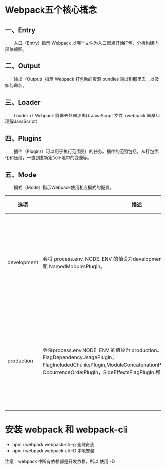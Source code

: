 # Webpack五个核心概念

## 一、Entry
&emsp;&emsp;入口（Entry）指示 Webpack 以哪个文件为入口起点开始打包，分析构建内部依赖图。

## 二、Output
&emsp;&emsp;输出（Output）指示 Webpack 打包后的资源 bundles 输出到那里去，以及如何命名。

## 三、Loader
&emsp;&emsp;Loader 让 Webpack 能够去处理那些非 JavaScript 文件（webpack 自身只理解JavaScript）

## 四、Plugins
&emsp;&emsp;插件（Plugins）可以用于执行范围更广的任务。插件的范围包括，从打包优化和压缩，一直到重新定义环境中的变量等。

## 五、Mode
&emsp;&emsp;模式（Mode）指示Webpack使用相应模式的配置。

|  选项   | 描述       |  特点    |
|  ----  | ---------  | ----    |
| development  | 会将 process.env.    NODE_ENV 的值设为development。启用NamedChunksPlugin 和 NamedModulesPlugin。 |  能让代码本地调试运行的环境   |
| production  | 会将process.env.NODE_ENV 的值设为 production。启用FlagDependencyUsagePlugin，FlagIncludedChunksPlugin,ModuleConcatenationPlugin,NoEmitOnErrorsPlugin，OccurrenceOrderPlugin，SideEffectsFlagPlugin 和UglifyJsPlugin。 |   能让代码优化上线运行的环境  |

# 安装 webpack 和 webpack-cli
* npm i webpack webpack-cli -g 全局安装
* npm i webpack webpack-cli -D 本地安装

注意：webpack 中所有依赖都是开发依赖，所以 使用 -D